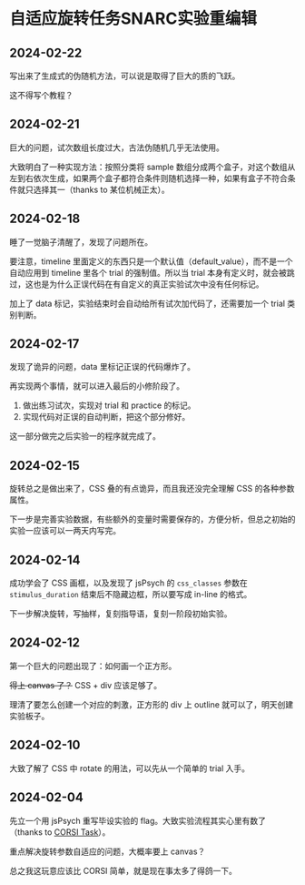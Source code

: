 # 自适应旋转任务SNARC实验重编辑

## 2024-02-22
写出来了生成式的伪随机方法，可以说是取得了巨大的质的飞跃。

这不得写个教程？

## 2024-02-21
巨大的问题，试次数组长度过大，古法伪随机几乎无法使用。

大致明白了一种实现方法：按照分类将 sample 数组分成两个盒子，对这个数组从左到右依次生成，如果两个盒子都符合条件则随机选择一种，如果有盒子不符合条件就只选择其一（thanks to 某位机械正太）。

## 2024-02-18
睡了一觉脑子清醒了，发现了问题所在。

要注意，timeline 里面定义的东西只是一个默认值（default_value），而不是一个自动应用到 timeline 里各个 trial 的强制值。所以当 trial 本身有定义时，就会被跳过，这也是为什么正误代码在有自定义的真正实验试次中没有任何标记。

加上了 data 标记，实验结束时会自动给所有试次加代码了，还需要加一个 trial 类别判断。

## 2024-02-17
发现了诡异的问题，data 里标记正误的代码爆炸了。

再实现两个事情，就可以进入最后的小修阶段了。

1. 做出练习试次，实现对 trial 和 practice 的标记。
2. 实现代码对正误的自动判断，把这个部分修好。

这一部分做完之后实验一的程序就完成了。

## 2024-02-15
旋转总之是做出来了，CSS 叠的有点诡异，而且我还没完全理解 CSS 的各种参数属性。

下一步是完善实验数据，有些额外的变量时需要保存的，方便分析，但总之初始的实验一应该可以一两天内写完。

## 2024-02-14
成功学会了 CSS 画框，以及发现了 jsPsych 的 `css_classes` 参数在 `stimulus_duration` 结束后不隐藏边框，所以要写成 in-line 的格式。

下一步解决旋转，写抽样，复刻指导语，复刻一阶段初始实验。

## 2024-02-12
第一个巨大的问题出现了：如何画一个正方形。

~~得上 canvas 了？~~ CSS + div 应该足够了。

理清了要怎么创建一个对应的刺激，正方形的 div 上 outline 就可以了，明天创建实验板子。

## 2024-02-10
大致了解了 CSS 中 rotate 的用法，可以先从一个简单的 trial 入手。

## 2024-02-04
先立一个用 jsPsych 重写毕设实验的 flag。大致实验流程其实心里有数了（thanks to [CORSI Task](../corsi/index.md)）。

重点解决旋转参数自适应的问题，大概率要上 canvas？

总之我这玩意应该比 CORSI 简单，就是现在事太多了得鸽一下。
